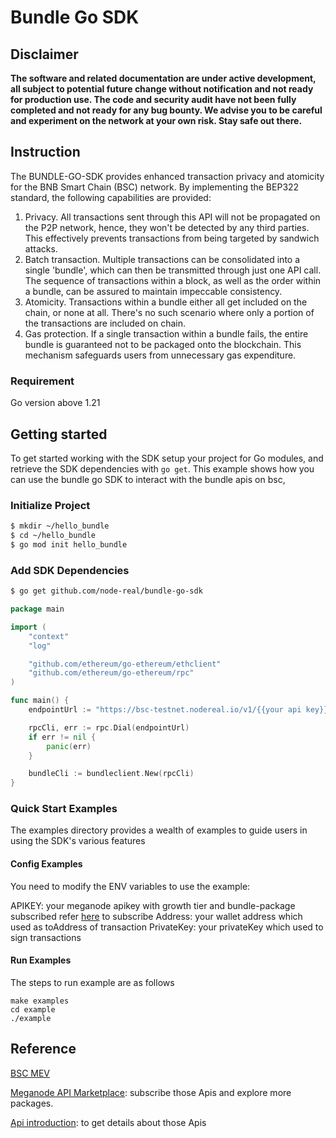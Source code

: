 # Bundle Go SDK


## Disclaimer
**The software and related documentation are under active development, all subject to potential future change without
notification and not ready for production use. The code and security audit have not been fully completed and not ready
for any bug bounty. We advise you to be careful and experiment on the network at your own risk. Stay safe out there.**

## Instruction

The BUNDLE-GO-SDK provides enhanced transaction privacy and atomicity for the BNB Smart Chain (BSC) network. By implementing the BEP322 standard, the following capabilities are provided:
1. Privacy. All transactions sent through this API will not be propagated on the P2P network, hence, they won't be detected by any third parties. This effectively prevents transactions from being targeted by sandwich attacks.
2. Batch transaction. Multiple transactions can be consolidated into a single 'bundle', which can then be transmitted through just one API call. The sequence of transactions within a block, as well as the order within a bundle, can be assured to maintain impeccable consistency.
3. Atomicity. Transactions within a bundle either all get included on the chain, or none at all. There's no such scenario where only a portion of the transactions are included on chain.
4. Gas protection. If a single transaction within a bundle fails, the entire bundle is guaranteed not to be packaged onto the blockchain. This mechanism safeguards users from unnecessary gas expenditure.

### Requirement

Go version above 1.21

## Getting started
To get started working with the SDK setup your project for Go modules, and retrieve the SDK dependencies with `go get`.
This example shows how you can use the bundle go SDK to interact with the bundle apis on bsc,

### Initialize Project

```sh
$ mkdir ~/hello_bundle
$ cd ~/hello_bundle
$ go mod init hello_bundle
```

### Add SDK Dependencies

```sh
$ go get github.com/node-real/bundle-go-sdk
```


```go
package main

import (
	"context"
	"log"

	"github.com/ethereum/go-ethereum/ethclient"
	"github.com/ethereum/go-ethereum/rpc"
)

func main() {
	endpointUrl := "https://bsc-testnet.nodereal.io/v1/{{your api key}}"

	rpcCli, err := rpc.Dial(endpointUrl)
	if err != nil {
		panic(err)
	}

	bundleCli := bundleclient.New(rpcCli)
}

```

###  Quick Start Examples

The examples directory provides a wealth of examples to guide users in using the SDK's various features

#### Config Examples

You need to modify the ENV variables to use the example:

APIKEY: your meganode apikey with growth tier and bundle-package subscribed refer [here](https://nodereal.io/api-marketplace/bsc-bundle-service-api) to subscribe
Address: your wallet address which used as toAddress of transaction
PrivateKey: your privateKey which used to sign transactions

#### Run Examples
The steps to run example are as follows
```
make examples
cd example
./example 
```

## Reference

[BSC MEV](https://docs.bnbchain.org/docs/mev/overview/)

[Meganode API Marketplace](https://nodereal.io/api-marketplace/bsc-bundle-service-api): subscribe those Apis and explore more packages.

[Api introduction](https://docs.nodereal.io/reference/bsc-bundle-service-api): to get details about those Apis